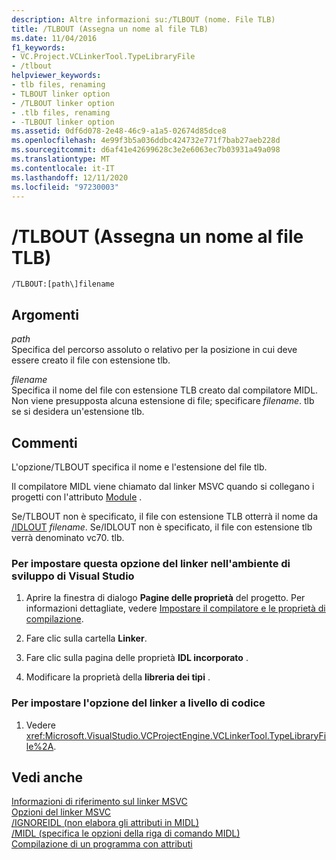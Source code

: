 ```yaml
---
description: Altre informazioni su:/TLBOUT (nome. File TLB)
title: /TLBOUT (Assegna un nome al file TLB)
ms.date: 11/04/2016
f1_keywords:
- VC.Project.VCLinkerTool.TypeLibraryFile
- /tlbout
helpviewer_keywords:
- tlb files, renaming
- TLBOUT linker option
- /TLBOUT linker option
- .tlb files, renaming
- -TLBOUT linker option
ms.assetid: 0df6d078-2e48-46c9-a1a5-02674d85dce8
ms.openlocfilehash: 4e99f3b5a036ddbc424732e771f7bab27aeb228d
ms.sourcegitcommit: d6af41e42699628c3e2e6063ec7b03931a49a098
ms.translationtype: MT
ms.contentlocale: it-IT
ms.lasthandoff: 12/11/2020
ms.locfileid: "97230003"
---
```

# <a name="tlbout-name-tlb-file"></a>/TLBOUT (Assegna un nome al file TLB)

```
/TLBOUT:[path\]filename
```

## <a name="arguments"></a>Argomenti

*path*<br/>
Specifica del percorso assoluto o relativo per la posizione in cui deve essere creato il file con estensione tlb.

*filename*<br/>
Specifica il nome del file con estensione TLB creato dal compilatore MIDL. Non viene presupposta alcuna estensione di file; specificare *filename*. tlb se si desidera un'estensione tlb.

## <a name="remarks"></a>Commenti

L'opzione/TLBOUT specifica il nome e l'estensione del file tlb.

Il compilatore MIDL viene chiamato dal linker MSVC quando si collegano i progetti con l'attributo [Module](../../windows/attributes/module-cpp.md) .

Se/TLBOUT non è specificato, il file con estensione TLB otterrà il nome da [/IDLOUT](idlout-name-midl-output-files.md) *filename*. Se/IDLOUT non è specificato, il file con estensione tlb verrà denominato vc70. tlb.

### <a name="to-set-this-linker-option-in-the-visual-studio-development-environment"></a>Per impostare questa opzione del linker nell'ambiente di sviluppo di Visual Studio

1. Aprire la finestra di dialogo **Pagine delle proprietà** del progetto. Per informazioni dettagliate, vedere [Impostare il compilatore e le proprietà di compilazione](../working-with-project-properties.md).

1. Fare clic sulla cartella **Linker**.

1. Fare clic sulla pagina delle proprietà **IDL incorporato** .

1. Modificare la proprietà della **libreria dei tipi** .

### <a name="to-set-this-linker-option-programmatically"></a>Per impostare l'opzione del linker a livello di codice

1. Vedere <xref:Microsoft.VisualStudio.VCProjectEngine.VCLinkerTool.TypeLibraryFile%2A>.

## <a name="see-also"></a>Vedi anche

[Informazioni di riferimento sul linker MSVC](linking.md)<br/>
[Opzioni del linker MSVC](linker-options.md)<br/>
[/IGNOREIDL (non elabora gli attributi in MIDL)](ignoreidl-don-t-process-attributes-into-midl.md)<br/>
[/MIDL (specifica le opzioni della riga di comando MIDL)](midl-specify-midl-command-line-options.md)<br/>
[Compilazione di un programma con attributi](../../windows/attributes/cpp-attributes-com-net.md)
